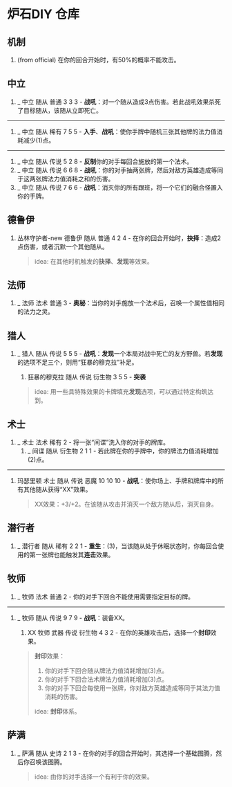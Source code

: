 # 炉石DIY 仓库

## 机制

1. (from official) 在你的回合开始时，有50%的概率不能攻击。

## 中立

1. _ 中立 随从 普通 3 3 3 - **战吼**：对一个随从造成3点伤害。若此战吼效果杀死了目标随从，该随从立即死亡。

----

1. _ 中立 随从 稀有 7 5 5 - **入手**、**战吼**：使你手牌中随机三张其他牌的法力值消耗减少(1)点。

----

1. _ 中立 随从 传说 5 2 8 - **反制**你的对手每回合施放的第一个法术。
2. _ 中立 随从 传说 6 6 8 - **战吼**：你的对手抽两张牌，然后对敌方英雄造成等同于这两张牌法力值消耗之和的伤害。
3. _ 中立 随从 传说 7 6 6 - **战吼**：消灭你的所有跟班，将一个它们的融合怪置入你的手牌。

## 德鲁伊

1. 丛林守护者-new 德鲁伊 随从 普通 4 2 4 - 在你的回合开始时，**抉择**：造成2点伤害，或者沉默一个其他随从。  
   > idea: 在其他时机触发的**抉择**、**发现**等效果。

## 法师

1. _ 法师 法术 普通 3 - **奥秘**：当你的对手施放一个法术后，召唤一个属性值相同的法力之灵。

## 猎人

1. _ 猎人 随从 传说 5 5 5 - **战吼**：**发现**一个本局对战中死亡的友方野兽。若**发现**的选项不足三个，则用“狂暴的穆克拉”补足。
   1. 狂暴的穆克拉 随从 传说 衍生物 3 5 5 - **突袭**

   > idea: 用一些具特殊效果的卡牌填充**发现**选项，可以通过特定构筑达到。

## 术士

1. _ 术士 法术 稀有 2 - 将一张“间谍”洗入你的对手的牌库。
   1. _ 间谍 随从 衍生物 2 1 1 - 若此牌在你的手牌中，你的牌法力值消耗增加(2)点。

----

1. 玛瑟里顿 术士 随从 传说 恶魔 10 10 10 - **战吼**：使你场上、手牌和牌库中的所有其他随从获得“XX”效果。  
   > XX效果：+3/+2。在该随从攻击并消灭一个敌方随从后，消灭自身。

## 潜行者

1. _ 潜行者 随从 稀有 2 2 1 - **重生**：(3)，当该随从处于休眠状态时，你每回合使用的第一张牌也能触发其**连击**效果。

## 牧师

1. _ 牧师 法术 普通 2 - 你的对手下回合不能使用需要指定目标的牌。

----

1. _ 牧师 随从 传说 9 7 9 - **战吼**：装备XX。
   1. XX 牧师 武器 传说 衍生物 4 3 2 - 在你的英雄攻击后，选择一个**封印**效果。

   > **封印**效果：
   > 1. 你的对手下回合随从牌法力值消耗增加(3)点。
   > 2. 你的对手下回合法术牌法力值消耗增加(3)点。
   > 3. 你的对手下回合每使用一张牌，你对敌方英雄造成等同于其法力值消耗的伤害。
   >
   > idea: **封印**体系。

## 萨满

1. _ 萨满 随从 史诗 2 1 3 - 在你的对手的回合开始时，其选择一个基础图腾，然后你召唤该图腾。  
   > idea: 由你的对手选择一个有利于你的效果。
